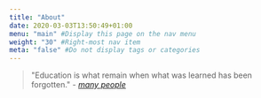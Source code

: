 ```yaml
---
title: "About"
date: 2020-03-03T13:50:49+01:00
menu: "main" #Display this page on the nav menu
weight: "30" #Right-most nav item
meta: "false" #Do not display tags or categories
---
```


> "Education is what remain when what was learned has been forgotten." - *[many people](https://quoteinvestigator.com/2014/09/07/forgotten/)*